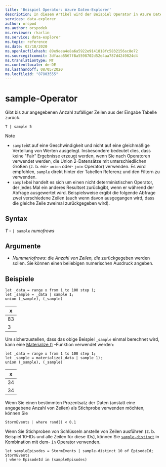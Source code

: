 ```yaml
---
title: 'Beispiel Operator: Azure Daten-Explorer'
description: In diesem Artikel wird der Beispiel Operator in Azure Daten-Explorer beschrieben.
services: data-explorer
author: orspod
ms.author: orspodek
ms.reviewer: rkarlin
ms.service: data-explorer
ms.topic: reference
ms.date: 02/18/2020
ms.openlocfilehash: 89e9eea4e8a6a5922e9141818fc5832156ac8e72
ms.sourcegitcommit: 3dfaaa5567f8a5598702d52e4aa787d4249824d4
ms.translationtype: MT
ms.contentlocale: de-DE
ms.lasthandoff: 08/05/2020
ms.locfileid: "87803555"
---
```

# <a name="sample-operator"></a>sample-Operator

Gibt bis zur angegebenen Anzahl zufälliger Zeilen aus der Eingabe Tabelle zurück.

```kusto
T | sample 5
```

> [!NOTE]
> * `sample`ist auf eine Geschwindigkeit und nicht auf eine gleichmäßige Verteilung von Werten ausgelegt. Insbesondere bedeutet dies, dass keine "Fair" Ergebnisse erzeugt werden, wenn Sie nach Operatoren verwendet werden, die Union 2-Datensätze mit unterschiedlichen Größen (z. b. ein- `union` oder- `join` Operator) verwenden. Es wird empfohlen, `sample` direkt hinter der Tabellen Referenz und den Filtern zu verwenden.
> * `sample`bei handelt es sich um einen nicht deterministischen Operator, der jedes Mal ein anderes Resultset zurückgibt, wenn er während der Abfrage ausgewertet wird. Beispielsweise ergibt die folgende Abfrage zwei verschiedene Zeilen (auch wenn davon ausgegangen wird, dass die gleiche Zeile zweimal zurückgegeben wird).

## <a name="syntax"></a>Syntax

*T* - `| sample` *numofrows*

## <a name="arguments"></a>Argumente

* *Nummeriofrows*: die *Anzahl von Zeilen, die* zurückgegeben werden sollen. Sie können einen beliebigen numerischen Ausdruck angeben.

## <a name="examples"></a>Beispiele

```kusto
let _data = range x from 1 to 100 step 1;
let _sample = _data | sample 1;
union (_sample), (_sample)
```

| x   |
| --- |
| 83  |
| 3   |

Um sicherzustellen, dass das obige Beispiel `_sample` einmal berechnet wird, kann eine [Materialize ()](./materializefunction.md) -Funktion verwendet werden:

```kusto
let _data = range x from 1 to 100 step 1;
let _sample = materialize(_data | sample 1);
union (_sample), (_sample)
```

| x   |
| --- |
| 34  |
| 34  |

Wenn Sie einen bestimmten Prozentsatz der Daten (anstatt eine angegebene Anzahl von Zeilen) als Stichprobe verwenden möchten, können Sie

<!-- csl: https://help.kusto.windows.net:443/Samples -->
```kusto
StormEvents | where rand() < 0.1
```

Wenn Sie Stichproben von Schlüsseln anstelle von Zeilen ausführen (z. b. Beispiel 10-IDs und alle Zeilen für diese IDs), können Sie [`sample-distinct`](./sampledistinctoperator.md) in Kombination mit dem- `in` Operator verwenden.


<!-- csl: https://help.kusto.windows.net:443/Samples -->
```kusto
let sampleEpisodes = StormEvents | sample-distinct 10 of EpisodeId;
StormEvents
| where EpisodeId in (sampleEpisodes)
```
